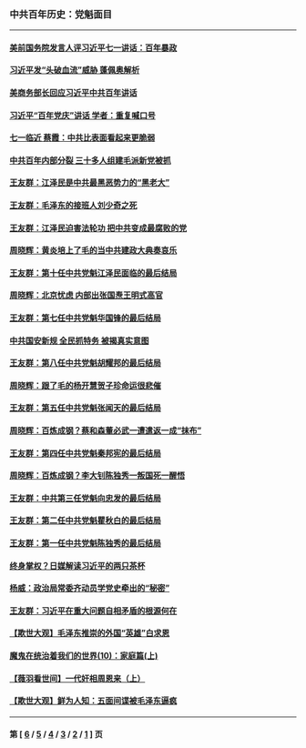 ### 中共百年历史：党魁面目
---
#### [美前国务院发言人评习近平七一讲话：百年暴政](../../pages/nf1176107/n13066986.md?07130430) 
#### [习近平发“头破血流”威胁 蓬佩奥解析](../../pages/nf1176107/n13063604.md?07130430) 
#### [美商务部长回应习近平中共百年讲话](../../pages/nf1176107/n13062903.md?07130430) 
#### [习近平“百年党庆”讲话 学者：重复喊口号](../../pages/nf1176107/n13061411.md?07130430) 
#### [七一临近 蔡霞：中共比表面看起来更脆弱](../../pages/nf1176107/n13056418.md?07130430) 
#### [中共百年内部分裂 三十多人组建毛派新党被抓](../../pages/nf1176107/n13044023.md?07130430) 
#### [王友群：江泽民是中共最黑恶势力的“黑老大”](../../pages/nf1176107/n13022180.md?07130430) 
#### [王友群：毛泽东的接班人刘少奇之死](../../pages/nf1176107/n12991772.md?07130430) 
#### [王友群：江泽民迫害法轮功 把中共变成最腐败的党](../../pages/nf1176107/n12947347.md?07130430) 
#### [周晓辉：黄炎培上了毛的当中共建政大典奏哀乐](../../pages/nf1176107/n12942780.md?07130430) 
#### [王友群：第十任中共党魁江泽民面临的最后结局](../../pages/nf1176107/n12933748.md?07130430) 
#### [周晓辉：北京忧虑 内部出张国焘王明式高官](../../pages/nf1176107/n12931709.md?07130430) 
#### [王友群：第七任中共党魁华国锋的最后结局](../../pages/nf1176107/n12918457.md?07130430) 
#### [中共国安新规 全民抓特务 被揭真实意图](../../pages/nf1176107/n12911615.md?07130430) 
#### [王友群：第八任中共党魁胡耀邦的最后结局](../../pages/nf1176107/n12902918.md?07130430) 
#### [周晓辉：跟了毛的杨开慧贺子珍命运很悲催](../../pages/nf1176107/n12877804.md?07130430) 
#### [王友群：第五任中共党魁张闻天的最后结局](../../pages/nf1176107/n12865420.md?07130430) 
#### [周晓辉：百炼成钢？蔡和森董必武一遭遣返一成“抹布”](../../pages/nf1176107/n12854806.md?07130430) 
#### [王友群：第四任中共党魁秦邦宪的最后结局](../../pages/nf1176107/n12855290.md?07130430) 
#### [周晓辉：百炼成钢？李大钊陈独秀一叛国死一醒悟](../../pages/nf1176107/n12847981.md?07130430) 
#### [王友群：中共第三任党魁向忠发的最后结局](../../pages/nf1176107/n12840390.md?07130430) 
#### [王友群：第二任中共党魁瞿秋白的最后结局](../../pages/nf1176107/n12824710.md?07130430) 
#### [王友群：第一任中共党魁陈独秀的最后结局](../../pages/nf1176107/n12809869.md?07130430) 
#### [终身掌权？日媒解读习近平的两只茶杯](../../pages/nf1176107/n12805064.md?07130430) 
#### [杨威：政治局常委齐动员学党史牵出的“秘密”](../../pages/nf1176107/n12764642.md?07130430) 
#### [王友群：习近平在重大问题自相矛盾的根源何在](../../pages/nf1176107/n12499563.md?07130430) 
#### [【欺世大观】毛泽东推崇的外国“英雄”白求恩](../../pages/nf1176107/n12362005.md?07130430) 
#### [魔鬼在统治着我们的世界(10)：家庭篇(上)](../../pages/nf1176107/n10435448.md?07130430) 
#### [【薇羽看世间】一代奸相周恩来（上）](../../pages/nf1176107/n12401109.md?07130430) 
#### [【欺世大观】鲜为人知：五面间谍被毛泽东逼疯](../../pages/nf1176107/n12358513.md?07130430) 

---
#### 第 [ [6](./6.md?07130430) / [5](./5.md?07130430) / [4](./4.md?07130430) / [3](./3.md?07130430) / [2](./2.md?07130430) / [1](./1.md?07130430) ] 页
